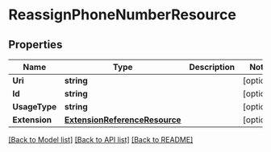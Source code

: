 # ReassignPhoneNumberResource

## Properties
Name | Type | Description | Notes
------------ | ------------- | ------------- | -------------
**Uri** | **string** |  | [optional] 
**Id** | **string** |  | [optional] 
**UsageType** | **string** |  | [optional] 
**Extension** | [**ExtensionReferenceResource**](ExtensionReferenceResource.md) |  | [optional] 

[[Back to Model list]](../README.md#documentation-for-models) [[Back to API list]](../README.md#documentation-for-api-endpoints) [[Back to README]](../README.md)


